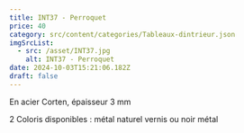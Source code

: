 ```yaml
---
title: INT37 - Perroquet
price: 40
category: src/content/categories/Tableaux-dintrieur.json
imgSrcList:
  - src: /asset/INT37.jpg
    alt: INT37 - Perroquet
date: 2024-10-03T15:21:06.182Z
draft: false
---
```


En acier Corten, épaisseur 3 mm

2 Coloris disponibles : métal naturel vernis ou noir métal
